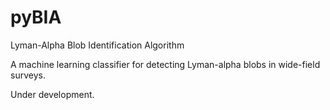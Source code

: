 # pyBIA
Lyman-Alpha Blob Identification Algorithm

A machine learning classifier for detecting Lyman-alpha blobs in wide-field surveys.

Under development.
